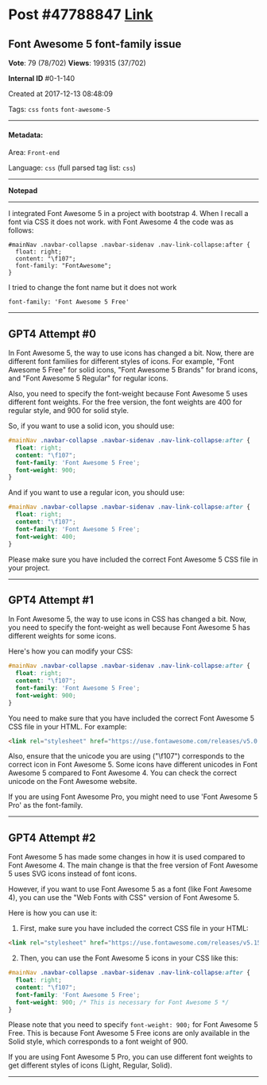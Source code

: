 
# Post \#47788847 [Link](https://stackoverflow.com/questions/47788847/)

## Font Awesome 5 font-family issue

**Vote**: 79 (78/702) **Views**: 199315 (37/702) 

**Internal ID** \#0-1-140

Created at 2017-12-13 08:48:09

Tags: `css` `fonts` `font-awesome-5`

----------

#### Metadata:

Area: `Front-end`

Language: `css` (full parsed tag list: `css`)

----------

**Notepad**


----------

I integrated Font Awesome 5 in a project with bootstrap 4. When I recall a font via CSS it does not work.
with Font Awesome 4 the code was as follows:

```
#mainNav .navbar-collapse .navbar-sidenav .nav-link-collapse:after {
  float: right;
  content: "\f107";
  font-family: "FontAwesome";
}
```


I tried to change the font name but it does not work

```
font-family: 'Font Awesome 5 Free'
```



----------
        
## GPT4 Attempt \#0

In Font Awesome 5, the way to use icons has changed a bit. Now, there are different font families for different styles of icons. For example, "Font Awesome 5 Free" for solid icons, "Font Awesome 5 Brands" for brand icons, and "Font Awesome 5 Regular" for regular icons.

Also, you need to specify the font-weight because Font Awesome 5 uses different font weights. For the free version, the font weights are 400 for regular style, and 900 for solid style.

So, if you want to use a solid icon, you should use:

```css
#mainNav .navbar-collapse .navbar-sidenav .nav-link-collapse:after {
  float: right;
  content: "\f107";
  font-family: 'Font Awesome 5 Free';
  font-weight: 900;
}
```

And if you want to use a regular icon, you should use:

```css
#mainNav .navbar-collapse .navbar-sidenav .nav-link-collapse:after {
  float: right;
  content: "\f107";
  font-family: 'Font Awesome 5 Free';
  font-weight: 400;
}
```

Please make sure you have included the correct Font Awesome 5 CSS file in your project.

--------

## GPT4 Attempt \#1

In Font Awesome 5, the way to use icons in CSS has changed a bit. Now, you need to specify the font-weight as well because Font Awesome 5 has different weights for some icons.

Here's how you can modify your CSS:

```css
#mainNav .navbar-collapse .navbar-sidenav .nav-link-collapse:after {
  float: right;
  content: "\f107";
  font-family: 'Font Awesome 5 Free';
  font-weight: 900;
}
```

You need to make sure that you have included the correct Font Awesome 5 CSS file in your HTML. For example:

```html
<link rel="stylesheet" href="https://use.fontawesome.com/releases/v5.0.13/css/all.css">
```

Also, ensure that the unicode you are using ("\f107") corresponds to the correct icon in Font Awesome 5. Some icons have different unicodes in Font Awesome 5 compared to Font Awesome 4. You can check the correct unicode on the Font Awesome website.

If you are using Font Awesome Pro, you might need to use 'Font Awesome 5 Pro' as the font-family.

--------

## GPT4 Attempt \#2

Font Awesome 5 has made some changes in how it is used compared to Font Awesome 4. The main change is that the free version of Font Awesome 5 uses SVG icons instead of font icons. 

However, if you want to use Font Awesome 5 as a font (like Font Awesome 4), you can use the "Web Fonts with CSS" version of Font Awesome 5. 

Here is how you can use it:

1. First, make sure you have included the correct CSS file in your HTML:

```html
<link rel="stylesheet" href="https://use.fontawesome.com/releases/v5.15.4/css/all.css">
```

2. Then, you can use the Font Awesome 5 icons in your CSS like this:

```css
#mainNav .navbar-collapse .navbar-sidenav .nav-link-collapse:after {
  float: right;
  content: "\f107";
  font-family: 'Font Awesome 5 Free';
  font-weight: 900; /* This is necessary for Font Awesome 5 */
}
```

Please note that you need to specify `font-weight: 900;` for Font Awesome 5 Free. This is because Font Awesome 5 Free icons are only available in the Solid style, which corresponds to a font weight of 900. 

If you are using Font Awesome 5 Pro, you can use different font weights to get different styles of icons (Light, Regular, Solid).

--------
